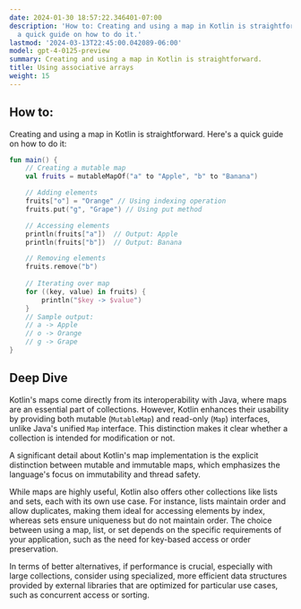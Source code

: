 ```yaml
---
date: 2024-01-30 18:57:22.346401-07:00
description: 'How to: Creating and using a map in Kotlin is straightforward. Here''s
  a quick guide on how to do it.'
lastmod: '2024-03-13T22:45:00.042089-06:00'
model: gpt-4-0125-preview
summary: Creating and using a map in Kotlin is straightforward.
title: Using associative arrays
weight: 15
---
```


## How to:
Creating and using a map in Kotlin is straightforward. Here's a quick guide on how to do it:

```Kotlin
fun main() {
    // Creating a mutable map
    val fruits = mutableMapOf("a" to "Apple", "b" to "Banana")

    // Adding elements
    fruits["o"] = "Orange" // Using indexing operation
    fruits.put("g", "Grape") // Using put method

    // Accessing elements
    println(fruits["a"])  // Output: Apple
    println(fruits["b"])  // Output: Banana

    // Removing elements
    fruits.remove("b")
    
    // Iterating over map
    for ((key, value) in fruits) {
        println("$key -> $value")
    }
    // Sample output:
    // a -> Apple
    // o -> Orange
    // g -> Grape
}
```

## Deep Dive
Kotlin's maps come directly from its interoperability with Java, where maps are an essential part of collections. However, Kotlin enhances their usability by providing both mutable (`MutableMap`) and read-only (`Map`) interfaces, unlike Java's unified `Map` interface. This distinction makes it clear whether a collection is intended for modification or not.

A significant detail about Kotlin's map implementation is the explicit distinction between mutable and immutable maps, which emphasizes the language's focus on immutability and thread safety.

While maps are highly useful, Kotlin also offers other collections like lists and sets, each with its own use case. For instance, lists maintain order and allow duplicates, making them ideal for accessing elements by index, whereas sets ensure uniqueness but do not maintain order. The choice between using a map, list, or set depends on the specific requirements of your application, such as the need for key-based access or order preservation.

In terms of better alternatives, if performance is crucial, especially with large collections, consider using specialized, more efficient data structures provided by external libraries that are optimized for particular use cases, such as concurrent access or sorting.
